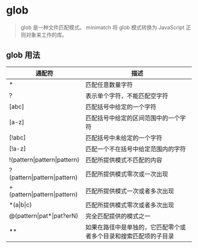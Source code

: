 # glob

> glob 是一种文件匹配模式。
> minimatch 将 glob 模式转换为 JavaScript 正则对象来工作的库。

## glob 用法

| 通配符                       | 描述                                                             |
| ---------------------------- | ---------------------------------------------------------------- |
| \*                           | 匹配任意数量字符                                                 |
| ?                            | 表示单个字符，不能匹配空字符                                     |
| [abc]                        | 匹配括号中给定的一个字符                                         |
| [a-z]                        | 匹配括号中给定的区间范围中的一个字符                             |
| [!abc]                       | 匹配括号中未给定的一个字符                                       |
| [!a-z]                       | 匹配一个不在括号中给定范围内的字符                               |
| !(pattern\|pattern\|pattern) | 匹配所提供模式不匹配的内容                                       |
| ?(pattern\|pattern\|pattern) | 匹配所提供模式零次或一次出现                                     |
| +(pattern\|pattern\|pattern) | 匹配所提供模式一次或者多次出现                                   |
| \*(a\|b\|c)                  | 匹配所提供模式零次或者多次出现                                   |
| @(pattern\|pat\*\|pat?erN)   | 完全匹配提供的模式之一                                           |
| \*\*                         | 如果在路径中是单独的，它匹配零个或者多个目录和搜索匹配项的子目录 |
